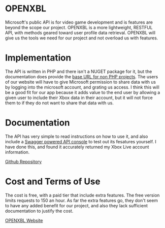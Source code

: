 # OPENXBL
Microsoft's public API is for video game development and is features are beyond the scope our project. OPENXBL is a more lightweight, RESTFUL API, with methods geared toward user profile data retrieval. OPENXBL will give us the tools we need for our project and not overload us with features.

# Implementation
The API is written in PHP and there isn't a NUGET package for it, but the documentation does provide the [base URL for non PHP projects](https://xbl.io/getting-started). The users of our website will have to give Microsoft permission to share data with us by logging into the microsoft account, and grating us access. I think this will be a good fit for our app because it adds value to the end user by allowing a given user to include their Xbox data in their account, but it will not force them to if they do not want to share that data with us.

# Documentation
The API has very simple to read instructions on how to use it, and also include a [Swagger powered API console](https://xbl.io/console) to test out its fesatures yourself. I have done this, and found it accurately returned my Xbox Live account information.

[Github Repository](https://github.com/OpenXBL)

# Cost and Terms of Use
The cost is free, with a paid tier that include extra features. The free version limits requests to 150 an hour. As far the extra features go, they don't seem to have any added benefit for our project, and also they lack sufficient documentation to justify the cost.

[OPENXBL Website](https://xbl.io)